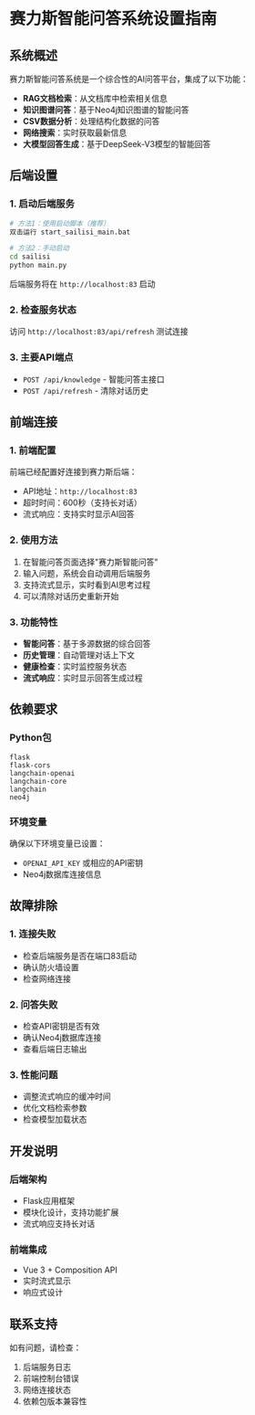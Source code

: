 # 赛力斯智能问答系统设置指南

## 系统概述

赛力斯智能问答系统是一个综合性的AI问答平台，集成了以下功能：
- **RAG文档检索**：从文档库中检索相关信息
- **知识图谱问答**：基于Neo4j知识图谱的智能问答
- **CSV数据分析**：处理结构化数据的问答
- **网络搜索**：实时获取最新信息
- **大模型回答生成**：基于DeepSeek-V3模型的智能回答

## 后端设置

### 1. 启动后端服务

```bash
# 方法1：使用启动脚本（推荐）
双击运行 start_sailisi_main.bat

# 方法2：手动启动
cd sailisi
python main.py
```

后端服务将在 `http://localhost:83` 启动

### 2. 检查服务状态

访问 `http://localhost:83/api/refresh` 测试连接

### 3. 主要API端点

- `POST /api/knowledge` - 智能问答主接口
- `POST /api/refresh` - 清除对话历史

## 前端连接

### 1. 前端配置

前端已经配置好连接到赛力斯后端：
- API地址：`http://localhost:83`
- 超时时间：600秒（支持长对话）
- 流式响应：支持实时显示AI回答

### 2. 使用方法

1. 在智能问答页面选择"赛力斯智能问答"
2. 输入问题，系统会自动调用后端服务
3. 支持流式显示，实时看到AI思考过程
4. 可以清除对话历史重新开始

### 3. 功能特性

- **智能问答**：基于多源数据的综合回答
- **历史管理**：自动管理对话上下文
- **健康检查**：实时监控服务状态
- **流式响应**：实时显示回答生成过程

## 依赖要求

### Python包
```
flask
flask-cors
langchain-openai
langchain-core
langchain
neo4j
```

### 环境变量
确保以下环境变量已设置：
- `OPENAI_API_KEY` 或相应的API密钥
- Neo4j数据库连接信息

## 故障排除

### 1. 连接失败
- 检查后端服务是否在端口83启动
- 确认防火墙设置
- 检查网络连接

### 2. 问答失败
- 检查API密钥是否有效
- 确认Neo4j数据库连接
- 查看后端日志输出

### 3. 性能问题
- 调整流式响应的缓冲时间
- 优化文档检索参数
- 检查模型加载状态

## 开发说明

### 后端架构
- Flask应用框架
- 模块化设计，支持功能扩展
- 流式响应支持长对话

### 前端集成
- Vue 3 + Composition API
- 实时流式显示
- 响应式设计

## 联系支持

如有问题，请检查：
1. 后端服务日志
2. 前端控制台错误
3. 网络连接状态
4. 依赖包版本兼容性





